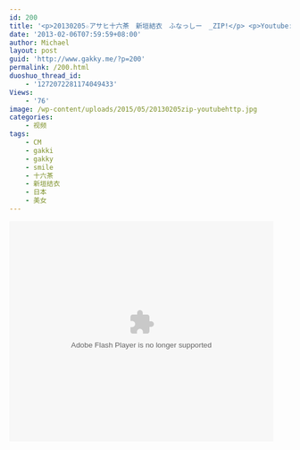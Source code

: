 ```yaml
---
id: 200
title: '<p>20130205☆アサヒ十六茶　新垣結衣　ふなっしー　_ZIP!</p> <p>Youtube:<a href="http://www.youtube.com/watch?v=Je48rpfo_78" target="_blank">http://www.youtube.com/watch?v=Je48rpfo_78</a></p>'
date: '2013-02-06T07:59:59+08:00'
author: Michael
layout: post
guid: 'http://www.gakky.me/?p=200'
permalink: /200.html
duoshuo_thread_id:
    - '1272072281174049433'
Views:
    - '76'
image: /wp-content/uploads/2015/05/20130205zip-youtubehttp.jpg
categories:
    - 视频
tags:
    - CM
    - gakki
    - gakky
    - smile
    - 十六茶
    - 新垣结衣
    - 日本
    - 美女
---
```


<object height="394" width="473"><param name="allowscriptaccess" value="sameDomain"></param><param name="wmode" value="transparent"></param><param name="movie" value="http://player.youku.com/player.php/sid/127979364/v.swf"></param><param name="allowfullscreen" value="true"></param><embed allowfullscreen="true" allowscriptaccess="sameDomain" height="394" src="http://player.youku.com/player.php/sid/127979364/v.swf" type="application/x-shockwave-flash" width="473" wmode="transparent"></embed></object>
